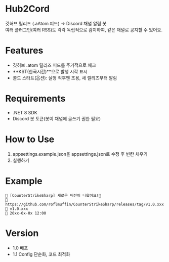 # Hub2Cord
깃허브 릴리즈 (.aAtom 피드) → Discord 채널 알림 봇<br>
여러 플러그인(여러 RSS)도 각각 독립적으로 감지하여, 같은 채널로 공지할 수 있어요.

# Features
- 깃허브 .atom 릴리즈 피드를 주기적으로 체크
- **KST(한국시간)**으로 발행 시각 표시
- 콜드 스타트(옵션): 실행 직후엔 조용, 새 릴리즈부터 알림

# Requirements
- .NET 8 SDK
- Discord 봇 토큰(봇이 채널에 글쓰기 권한 필요)

# How to Use
1. appsettings.example.json을 appsettings.json로 수정 후 빈칸 채우기
2. 실행하기

# Example
```
📢 [CounterStrikeSharp] 새로운 버전이 나왔어요!💌
🔗 https://github.com/roflmuffin/CounterStrikeSharp/releases/tag/v1.0.xxx
📝 v1.0.xxx
📅 20xx-0x-0x 12:00
```

# Version
- 1.0 배포
- 1.1 Config 단순화, 코드 최적화
